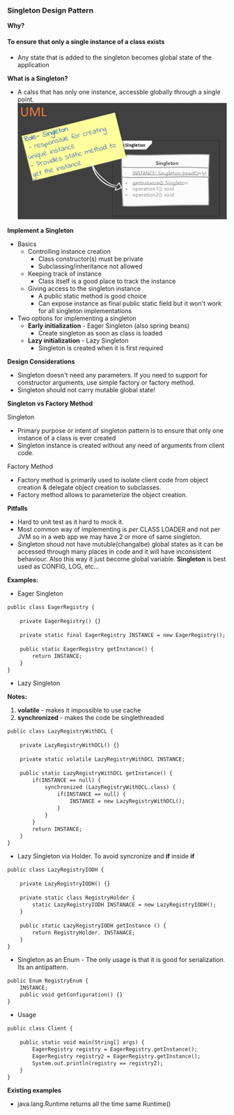 ### Singleton Design Pattern
**Why?**
#### To ensure that only a single instance of a class exists
- Any state that is added to the singleton becomes global state of the application

**What is a Singleton?**
- A calss that has only one instance, accessble globally through a single point.
![UML](/Files/SingletonDP.png)

**Implement a Singleton**
- Basics
    - Controlling instance creation
        - Class constructor(s) must be private
        - Subclassing/inheritance not allowed
    - Keeping track of instance
        - Class itself is a good place to track the instance
    - Giving access to the singleton instance
        - A public static method is good choice
        - Can expose instance as final public static field but it won't work for all singleton implementations
- Two options for implementing a singleton 
    - **Early initialization** - Eager Singleton (also spring beans)
        - Create singleton as soon as class is loaded
    - **Lazy initialization** - Lazy Singleton
        - Singleton is created when it is first required

 **Design Considerations**
 - Singleton doesn't need any parameters. If you need to support for constructor arguments, use simple factory or factory method.
 - Singleton should not carry mutable global state!

 **Singleton vs Factory Method**

Singleton
- Primary purpose or intent of singleton pattern is to ensure that only one instance of a class is ever created
- Singleton instance is created without any need of arguments from client code.

Factory Method
- Factory method is primarily used to isolate client code from object creation & delegate object creation to subclasses.
- Factory method allows to parameterize the object creation.

**Pitfalls**
- Hard to unit test as it hard to mock it.
 - Most common way of implementing is *per* CLASS LOADER and not per JVM so in a web app we may have 2 or more of same singleton.
 - Singleton shoud not have mutuble(changalbe) global states as it can be accessed through many places in code and it will have inconsistent behaviour.  Also this way it just become global variable. **Singleton** is best used as CONFIG, LOG, etc...

**Examples:**
- Eager Singleton
```
public class EagerRegistry {

    private EagerRegistry() {}

    private static final EagerRegistry INSTANCE = new EagerRegistry();

    public static EagerRegistry getInstance() {
        return INSTANCE;
    }
}
```
- Lazy Singleton

**Notes:**

1. **volatile** - makes it impossible to use cache
2. **synchronized** - makes the code be singlethreaded
```
public class LazyRegistryWithDCL {

    private LazyRegistryWithDCL() {}

    private static volatile LazyRegistryWithDCL INSTANCE;

    public static LazyRegistryWithDCL getInstance() {
        if(INSTANCE == null) {
            synchronized (LazyRegistryWithDCL.class) {
                if(INSTANCE == null) {
                    INSTANCE = new LazyRegistryWithDCL();
                }
            }
        }
        return INSTANCE;
    }
}
```
- Lazy Singleton via Holder. To avoid syncronize and **if** inside **if**
```
public class LazyRegistryIODH {

    private LazyRegistryIODH() {}

    private static class RegistryHolder {
        static LazyRegistryIODH INSTANACE = new LazyRegistryIODH();
    }

    public static LazyRegistryIODH getInstance () {
        return RegistryHolder. INSTANACE;
    }
}
```
- Singleton as an Enum - The only usage is that it is good for serialization. Its an antipattern.
```
public Enum RegistryEnum {
    INSTANCE;
    public void getConfiguration() {}
}
```
- Usage
```
public class Client {

    public static void main(String[] args) {
        EagerRegistry registry = EagerRegistry.getInstance();
        EagerRegistry registry2 = EagerRegistry.getInstance();
        System.out.println(registry == registry2);
    }
}
```

**Existing examples**
- java.lang.Runtime returns all the time same Runtime()
